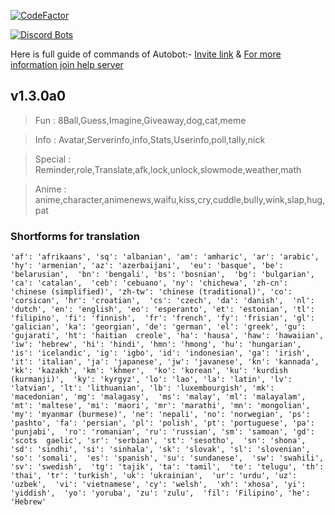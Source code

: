 [![CodeFactor](https://www.codefactor.io/repository/github/divyamsamarwal/webnext/badge)](https://www.codefactor.io/repository/github/divyamsamarwal/webnext)

[![Discord Bots](https://top.gg/api/widget/858965828716331019.svg)](https://top.gg/bot/858965828716331019)

Here is full guide of commands of Autobot:- [Invite link](https://discord.com/api/oauth2/authorize?client_id=858965828716331019&permissions=8&scope=bot%20applications.commands)
& [For more information join help server](https://discord.gg/nUFxsaGMQq)
## v1.3.0a0



> Fun : 8Ball,Guess,Imagine,Giveaway,dog,cat,meme

> Info : Avatar,Serverinfo,info,Stats,Userinfo,poll,tally,nick

> Special : Reminder,role,Translate,afk,lock,unlock,slowmode,weather,math

> Anime : anime,character,animenews,waifu,kiss,cry,cuddle,bully,wink,slap,hug,pat



### Shortforms for translation

`'af': 'afrikaans', 'sq': 'albanian',
'am': 'amharic', 'ar': 'arabic',
'hy': 'armenian', 'az': 'azerbaijani', 
'eu': 'basque', 'be': 'belarusian', 
'bn': 'bengali', 'bs': 'bosnian', 
'bg': 'bulgarian', 'ca': 'catalan', 
'ceb': 'cebuano', 'ny': 'chichewa',
'zh-cn': 'chinese (simplified)', 'zh-tw': 'chinese (traditional)',
'co': 'corsican', 'hr': 'croatian', 
'cs': 'czech', 'da': 'danish', 
'nl': 'dutch', 'en': 'english',
'eo': 'esperanto', 'et': 'estonian',
'tl': 'filipino', 'fi': 'finnish', 
'fr': 'french', 'fy': 'frisian',
'gl': 'galician', 'ka': 'georgian',
'de': 'german', 'el': 'greek',
'gu': 'gujarati', 'ht': 'haitian  creole',
'ha': 'hausa', 'haw': 'hawaiian',
'iw': 'hebrew', 'hi': 'hindi',
'hmn': 'hmong', 'hu': 'hungarian', 
'is': 'icelandic', 'ig': 'igbo',
'id': 'indonesian', 'ga': 'irish',
'it': 'italian', 'ja': 'japanese',
'jw': 'javanese', 'kn': 'kannada', 
'kk': 'kazakh', 'km': 'khmer', 
'ko': 'korean', 'ku': 'kurdish (kurmanji)', 
'ky': 'kyrgyz', 'lo': 'lao',
'la': 'latin', 'lv': 'latvian',
'lt': 'lithuanian', 'lb': 'luxembourgish',
'mk': 'macedonian', 'mg': 'malagasy', 
'ms': 'malay', 'ml': 'malayalam', 
'mt': 'maltese', 'mi': 'maori',
'mr': 'marathi', 'mn': 'mongolian', 
'my': 'myanmar (burmese)', 'ne': 'nepali',
'no': 'norwegian', 'ps': 'pashto',
'fa': 'persian', 'pl': 'polish',
'pt': 'portuguese', 'pa': 'punjabi', 
'ro': 'romanian', 'ru': 'russian',
'sm': 'samoan', 'gd': 'scots  gaelic',
'sr': 'serbian', 'st': 'sesotho', 
'sn': 'shona', 'sd': 'sindhi',
'si': 'sinhala', 'sk': 'slovak',
'sl': 'slovenian', 'so': 'somali', 
'es': 'spanish', 'su': 'sundanese', 
'sw': 'swahili', 'sv': 'swedish', 
'tg': 'tajik', 'ta': 'tamil', 
'te': 'telugu', 'th': 'thai',
'tr': 'turkish', 'uk': 'ukrainian', 
'ur': 'urdu', 'uz': 'uzbek', 
'vi': 'vietnamese', 'cy': 'welsh', 
'xh': 'xhosa', 'yi': 'yiddish', 
'yo': 'yoruba', 'zu': 'zulu', 
'fil': 'Filipino', 'he': 'Hebrew'`
